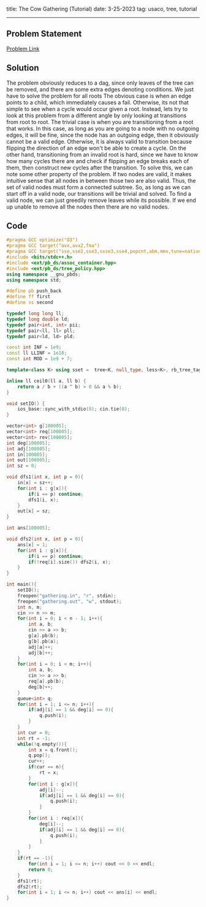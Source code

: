 title: The Cow Gathering (Tutorial)
date: 3-25-2023
tag: usaco, tree, tutorial

---

## Problem Statement

[Problem Link](http://www.usaco.org/index.php?page=viewproblem2&cpid=866)

## Solution

The problem obviously reduces to a dag, since only leaves of the tree can be removed, and there are some extra edges denoting conditions. We just have to solve the problem for all roots The obvious case is when an edge points to a child, which immediately causes a fail. Otherwise, its not that simple to see when a cycle would occur given a root. Instead, lets try to look at this problem from a different angle by only looking at transitions from root to root. The trivial case is when you are transitioning from a root that works. In this case, as long as you are going to a node with no outgoing edges, it will be fine, since the node has an outgoing edge, then it obviously cannot be a valid edge. Otherwise, it is always valid to transition because flipping the direction of an edge won't be able to create a cycle. On the other hand, transitioning from an invalid root is hard, since we have to know how many cycles there are and check if flipping an edge breaks each of them, then construct new cycles after the transition. To solve this, we can note some other property of the problem. If two nodes are valid, it makes intuitive sense that all nodes in between those two are also valid. Thus, the set of valid nodes must form a connected subtree. So, as long as we can start off in a valid node, our transitions will be trivial and solved. To find a valid node, we can just greedily remove leaves while its possible. If we end up unable to remove all the nodes then there are no valid nodes.

## Code

```c++
#pragma GCC optimize("O3")
#pragma GCC target("avx,avx2,fma")
#pragma GCC target("sse,sse2,sse3,ssse3,sse4,popcnt,abm,mmx,tune=native")
#include <bits/stdc++.h>
#include <ext/pb_ds/assoc_container.hpp>
#include <ext/pb_ds/tree_policy.hpp>
using namespace __gnu_pbds;
using namespace std;

#define pb push_back
#define ff first
#define ss second

typedef long long ll;
typedef long double ld;
typedef pair<int, int> pii;
typedef pair<ll, ll> pll;
typedef pair<ld, ld> pld;

const int INF = 1e9;
const ll LLINF = 1e18;
const int MOD = 1e9 + 7;

template<class K> using sset =  tree<K, null_type, less<K>, rb_tree_tag, tree_order_statistics_node_update>;

inline ll ceil0(ll a, ll b) {
    return a / b + ((a ^ b) > 0 && a % b);
}

void setIO() {
    ios_base::sync_with_stdio(0); cin.tie(0);
}

vector<int> g[100005];
vector<int> req[100005];
vector<int> rev[100005];
int deg[100005];
int adj[100005];
int in[100005];
int out[100005];
int sz = 0;

void dfs1(int x, int p = 0){
    in[x] = sz++;
    for(int i : g[x]){
        if(i == p) continue;
        dfs1(i, x);
    }
    out[x] = sz;
}

int ans[100005];

void dfs2(int x, int p = 0){
    ans[x] = 1;
    for(int i : g[x]){
        if(i == p) continue;
        if(!req[i].size()) dfs2(i, x);
    }
}

int main(){
    setIO();
    freopen("gathering.in", "r", stdin);
    freopen("gathering.out", "w", stdout);
    int n, m;
    cin >> n >> m;
    for(int i = 0; i < n - 1; i++){
        int a, b;
        cin >> a >> b;
        g[a].pb(b);
        g[b].pb(a);
        adj[a]++;
        adj[b]++;
    }
    for(int i = 0; i < m; i++){
        int a, b;
        cin >> a >> b;
        req[a].pb(b);
        deg[b]++;
    }
    queue<int> q;
    for(int i = 1; i <= n; i++){
        if(adj[i] == 1 && deg[i] == 0){
            q.push(i);
        }
    }
    int cur = 0;
    int rt = -1;
    while(!q.empty()){
        int x = q.front();
        q.pop();
        cur++;
        if(cur == n){
            rt = x;
        }
        for(int i : g[x]){
            adj[i]--;
            if(adj[i] == 1 && deg[i] == 0){
                q.push(i);
            }
        }
        for(int i : req[x]){
            deg[i]--;
            if(adj[i] == 1 && deg[i] == 0){
                q.push(i);
            }
        }
    }
    if(rt == -1){
        for(int i = 1; i <= n; i++) cout << 0 << endl;
        return 0;
    }
    dfs1(rt);
    dfs2(rt);
    for(int i = 1; i <= n; i++) cout << ans[i] << endl;
}
```